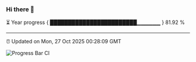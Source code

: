 ### Hi there 👋

⏳ Year progress { ████████████████████████▁▁▁▁▁▁ } 81.92 %

---

⏰ Updated on Mon, 27 Oct 2025 00:28:09 GMT

![Progress Bar CI](https://github.com/liununu/liununu/workflows/Progress%20Bar%20CI/badge.svg)
